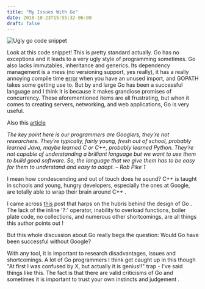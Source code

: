 ```yaml
---
title: "My Issues With Go"
date: 2018-10-23T15:55:32-06:00
draft: false
---
```


![Ugly go code snippet](/imgs/a.png)

Look at this code snippet! This is pretty standard actually. Go has no exceptions and it leads to a very ugly style of programming sometimes.
Go also lacks immutables, inheritance and generics. Its dependency management is a mess (no versioning support, yes really), it has a really annoying compile time [error](https://corte.si/posts/code/go/go-rant.html) when you have an unused import, and GOPATH takes some getting use to. But by and large Go has been a successful language and I think it is because it makes grandiose promises of concurrency. These aforementioned items are all frustrating, but when it comes to creating servers, networking, and web applications, Go is very useful.

Also this [article](http://nomad.uk.net/articles/why-gos-design-is-a-disservice-to-intelligent-programmers.html)


*The key point here is our programmers are Googlers, they’re not researchers. They’re typically, fairly young, fresh out of school, probably learned Java, maybe learned C or C++, probably learned Python. They’re not capable of understanding a brilliant language but we want to use them to build good software. So, the language that we give them has to be easy for them to understand and easy to adopt. – Rob Pike 1*

I mean how condescending and out of touch does he sound? C++ is taught in schools and young, hungry developers, especially the ones at Google, are totally able to wrap their brain around C++ .

I came across [this](http://tmikov.blogspot.com/2015/02/you-dont-like-googles-go-because-you.html) post that harps on the hubris behind the design of Go . The lack of the inline '?:' operator, inability to overload functions, boiler plate code, no collections, and numerous other shortcomings, are all things this author points out !


But this whole discussion about Go really begs the question: Would Go have been successful without Google?


With any tool, it is important to research disadvantages, issues and shortcomings. A lot of Go programmers I think get caught up in this though "At first I was confused by X, but actually it is genius!!" trap - I've said things like this. The fact is that there are valid criticisms of Go and sometimes it is important to trust your own instincts and judgement .
